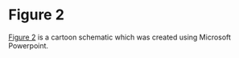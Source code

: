 # Figure 2

[Figure 2](../Summary/figure_2.png) is a cartoon schematic which was created using Microsoft Powerpoint.
